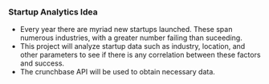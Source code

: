 ### Startup Analytics Idea

* Every year there are myriad new startups launched. These span numerous industries, with a greater number failing than suceeding.
* This project will analyze startup data such as industry, location, and other parameters to see if there is any correlation between these factors and success.
* The crunchbase API will be used to obtain necessary data.
